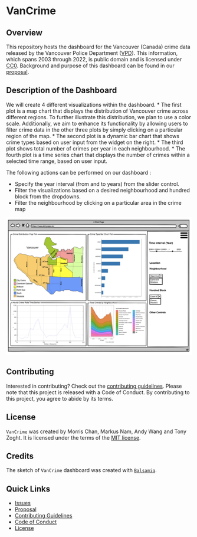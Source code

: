 # VanCrime

## Overview

This repository hosts the dashboard for the Vancouver (Canada) crime data released by the Vancouver Police Department ([VPD](https://vpd.ca/)). This information, which spans 2003 through 2022, is public domain and is licensed under [CC0](https://creativecommons.org/publicdomain/zero/1.0/). Background and purpose of this dashboard can be found in our [proposal](reports/proposal.md).

## Description of the Dashboard

We will create 4 different visualizations within the dashboard. \* The first plot is a map chart that displays the distribution of Vancouver crime across different regions. To further illustrate this distribution, we plan to use a color scale. Additionally, we aim to enhance its functionality by allowing users to filter crime data in the other three plots by simply clicking on a particular region of the map. \* The second plot is a dynamic bar chart that shows crime types based on user input from the widget on the right. \* The third plot shows total number of crimes per year in each neighbourhood. \* The fourth plot is a time series chart that displays the number of crimes within a selected time range, based on user input.

The following actions can be performed on our dashboard :

-   Specify the year interval (from and to years) from the slider control.
-   Filter the visualizations based on a desired neighbourhood and hundred block from the dropdowns.
-   Filter the neighbourhood by clicking on a particular area in the crime map <br>

![plot](img/design-wireframe.png)

## Contributing

Interested in contributing? Check out the [contributing guidelines](CONTRIBUTING.md). Please note that this project is released with a Code of Conduct. By contributing to this project, you agree to abide by its terms.

## License

`VanCrime` was created by Morris Chan, Markus Nam, Andy Wang and Tony Zoght. It is licensed under the terms of the [MIT license](LICENSE).

## Credits

The sketch of `VanCrime` dashboard was created with [`Balsamiq`](https://balsamiq.com/wireframes/).

## Quick Links

-   [Issues](https://github.com/UBC-MDS/VanCrime/issues)
-   [Proposal](reports/proposal.md)
-   [Contributing Guidelines](CONTRIBUTING.md)
-   [Code of Conduct](CODE_OF_CONDUCT.md)
-   [License](LICENSE)
